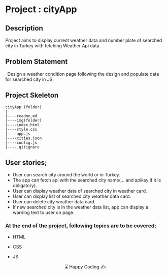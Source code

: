 # Project : cityApp

## Description
Project aims to display current weather data and number plate of searched city in Turkey with fetching Weather Api data.

## Problem Statement

-Design a weather condition page following the design and populate data for searched city in JS.

## Project Skeleton 

```
cityApp (folder)
|
|----readme.md         
|----img(folder) 
|----index.html  
|----style.css   
|----app.js
|----cities.json
|----config.js
|----.gitignore
```

##  User stories;

- User can search city around the world or in Turkey.
- The app can fetch api with the searched city name(... and apikey if it is obligatory).
- User can display weather data of searched city in weather card.
- User can display list of searched city weather data card.
- User can delete city weather data card.
- If new searched city is in the weather data list, app can display a warning text to user on page.

### At the end of the project, following topics are to be covered;

- HTML 

- CSS

- JS


<center> ⌛ Happy Coding  ✍ </center>